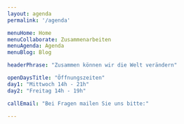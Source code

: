 ```yaml
---
layout: agenda
permalink: '/agenda'

menuHome: Home
menuCollaborate: Zusammenarbeiten
menuAgenda: Agenda
menuBlog: Blog

headerPhrase: "Zusammen können wir die Welt verändern"

openDaysTitle: "Öffnungszeiten"
day1: "Mittwoch 14h - 21h"
day2: "Freitag 14h - 19h"

callEmail: "Bei Fragen mailen Sie uns bitte:"

---
```

